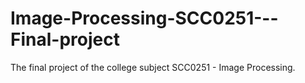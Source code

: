 # Image-Processing-SCC0251---Final-project
The final project of the college subject SCC0251 - Image Processing.
